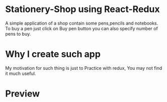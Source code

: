 # Stationery-Shop using React-Redux

A simple application of a shop contain some pens,pencils and notebooks.
To buy a pen just click on Buy pen button you can also specify number of pens to buy.

# Why I create such app

My motivation for such thing is just to Practice with redux, You may not find it much useful.

# Preview 

